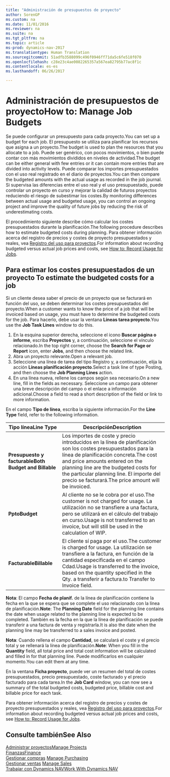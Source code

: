 ```yaml
---
title: "Administración de presupuestos de proyecto"
author: SorenGP
ms.custom: na
ms.date: 11/01/2016
ms.reviewer: na
ms.suite: na
ms.tgt_pltfrm: na
ms.topic: article
ms-prod: dynamics-nav-2017
ms.translationtype: Human Translation
ms.sourcegitcommit: 51adfb3588099c496f0946ff71da5c6fe518f070
ms.openlocfilehash: c28e23c4ae0082265357a567ea82795b77ac8f1c
ms.contentlocale: es-es
ms.lasthandoff: 06/26/2017

---
```


# <a name="how-to-manage-job-budgets"></a><span data-ttu-id="a2e14-102">Administración de presupuestos de proyecto</span><span class="sxs-lookup"><span data-stu-id="a2e14-102">How to: Manage Job Budgets</span></span>
<span data-ttu-id="a2e14-103">Se puede configurar un presupuesto para cada proyecto.</span><span class="sxs-lookup"><span data-stu-id="a2e14-103">You can set up a budget for each job.</span></span> <span data-ttu-id="a2e14-104">El presupuesto se utiliza para planificar los recursos que asigna a un proyecto.</span><span class="sxs-lookup"><span data-stu-id="a2e14-104">The budget is used to plan the resources that you allocate to a job.</span></span> <span data-ttu-id="a2e14-105">Puede ser genérico, con pocos movimientos, o bien puede contar con más movimientos divididos en niveles de actividad.</span><span class="sxs-lookup"><span data-stu-id="a2e14-105">The budget can be either general with few entries or it can contain more entries that are divided into activity levels.</span></span> <span data-ttu-id="a2e14-106">Puede comparar los importes presupuestados con el uso real registrado en el diario de proyectos.</span><span class="sxs-lookup"><span data-stu-id="a2e14-106">You can then compare the budgeted amounts with the actual usage as recorded in the job journal.</span></span> <span data-ttu-id="a2e14-107">Si supervisa las diferencias entre el uso real y el uso presupuestado, puede controlar un proyecto en curso y mejorar la calidad de futuros proyectos reduciendo el riesgo de subestimar los costes.</span><span class="sxs-lookup"><span data-stu-id="a2e14-107">By monitoring differences between actual usage and budgeted usage, you can control an ongoing project and improve the quality of future jobs by reducing the risk of underestimating costs.</span></span>

<span data-ttu-id="a2e14-108">El procedimiento siguiente describe cómo calcular los costes presupuestados durante la planificación.</span><span class="sxs-lookup"><span data-stu-id="a2e14-108">The following procedure describes how to estimate budgeted costs during planning.</span></span> <span data-ttu-id="a2e14-109">Para obtener información acerca del registro de precios y costes de proyecto presupuestados y reales, vea [Registro del uso para proyectos](projects-how-record-job-usage.md).</span><span class="sxs-lookup"><span data-stu-id="a2e14-109">For information about recording budgeted versus actual job prices and costs, see [How to: Record Usage for Jobs](projects-how-record-job-usage.md).</span></span>  

## <span data-ttu-id="a2e14-110"><a name="JobBudgetCosts"></a> Para estimar los costes presupuestados de un proyecto</span><span class="sxs-lookup"><span data-stu-id="a2e14-110"><a name="JobBudgetCosts"></a> To estimate the budgeted costs for a job</span></span>  
<span data-ttu-id="a2e14-111">Si un cliente desea saber el precio de un proyecto que se facturará en función del uso, se deben determinar los costes presupuestados del proyecto.</span><span class="sxs-lookup"><span data-stu-id="a2e14-111">When a customer wants to know the price of a job that will be invoiced based on usage, you must have to determine the budgeted costs for the job.</span></span> <span data-ttu-id="a2e14-112">Para hacerlo, debe usar la ventana **Líneas tarea proyecto**.</span><span class="sxs-lookup"><span data-stu-id="a2e14-112">You use the **Job Task Lines** window to do this.</span></span>

1. <span data-ttu-id="a2e14-113">En la esquina superior derecha, seleccione el icono **Buscar página o informe**, escriba **Proyectos** y, a continuación, seleccione el vínculo relacionado.</span><span class="sxs-lookup"><span data-stu-id="a2e14-113">In the top right corner, choose the **Search for Page or Report** icon, enter **Jobs**, and then choose the related link.</span></span>  
2. <span data-ttu-id="a2e14-114">Abra un proyecto relevante.</span><span class="sxs-lookup"><span data-stu-id="a2e14-114">Open a relevant job.</span></span>
3. <span data-ttu-id="a2e14-115">Seleccione una línea de tarea del tipo Registro y, a continuación, elija la acción **Líneas planificación proyecto**.</span><span class="sxs-lookup"><span data-stu-id="a2e14-115">Select a task line of type Posting, and then choose the **Job Planning Lines** action.</span></span>
4. <span data-ttu-id="a2e14-116">En una línea nueva, rellene los campos según sea necesario.</span><span class="sxs-lookup"><span data-stu-id="a2e14-116">On a new line, fill in the fields as necessary.</span></span> <span data-ttu-id="a2e14-117">Seleccione un campo para obtener una breve descripción del campo o el enlace a información adicional.</span><span class="sxs-lookup"><span data-stu-id="a2e14-117">Choose a field to read a short description of the field or link to more information.</span></span>   

<span data-ttu-id="a2e14-118">En el campo **Tipo de línea**, escriba la siguiente información.</span><span class="sxs-lookup"><span data-stu-id="a2e14-118">For the **Line Type** field, refer to the following information.</span></span>  

|<span data-ttu-id="a2e14-119">Tipo línea</span><span class="sxs-lookup"><span data-stu-id="a2e14-119">Line Type</span></span> |<span data-ttu-id="a2e14-120">Descripción</span><span class="sxs-lookup"><span data-stu-id="a2e14-120">Description</span></span> |
|----------|------------|
|<span data-ttu-id="a2e14-121">**Presupuesto y facturable**</span><span class="sxs-lookup"><span data-stu-id="a2e14-121">**Both Budget and Billable**</span></span>|<span data-ttu-id="a2e14-122">Los importes de coste y precio introducidos en la línea de planificación son los costes presupuestados para la línea de planificación concreta.</span><span class="sxs-lookup"><span data-stu-id="a2e14-122">The cost and price amounts entered on the planning line are the budgeted costs for the particular planning line.</span></span> <span data-ttu-id="a2e14-123">El importe del precio se facturará.</span><span class="sxs-lookup"><span data-stu-id="a2e14-123">The price amount will be invoiced.</span></span>|
|<span data-ttu-id="a2e14-124">**Ppto**</span><span class="sxs-lookup"><span data-stu-id="a2e14-124">**Budget**</span></span>|<span data-ttu-id="a2e14-125">Al cliente no se le cobra por el uso.</span><span class="sxs-lookup"><span data-stu-id="a2e14-125">The customer is not charged for usage.</span></span> <span data-ttu-id="a2e14-126">La utilización no se transfiere a una factura, pero se utilizará en el cálculo del trabajo en curso.</span><span class="sxs-lookup"><span data-stu-id="a2e14-126">Usage is not transferred to an invoice, but will still be used in the calculation of WIP.</span></span>|
|<span data-ttu-id="a2e14-127">**Facturable**</span><span class="sxs-lookup"><span data-stu-id="a2e14-127">**Billable**</span></span>|<span data-ttu-id="a2e14-128">El cliente sí paga por el uso.</span><span class="sxs-lookup"><span data-stu-id="a2e14-128">The customer is charged for usage.</span></span> <span data-ttu-id="a2e14-129">La utilización se transfiere a la factura, en función de la cantidad especificada en el campo Cdad.</span><span class="sxs-lookup"><span data-stu-id="a2e14-129">Usage is transferred to the invoice, based on the quantity specified in the Qty.</span></span> <span data-ttu-id="a2e14-130">a transferir a factura.</span><span class="sxs-lookup"><span data-stu-id="a2e14-130">to Transfer to Invoice field.</span></span>|

<span data-ttu-id="a2e14-131">**Nota**: El campo **Fecha de planif.** de la línea de planificación contiene la fecha en la que se espera que se complete el uso relacionado con la línea de planificación.</span><span class="sxs-lookup"><span data-stu-id="a2e14-131">**Note**: The **Planning Date** field for the planning line contains the date when usage related to the planning line is expected to be completed.</span></span> <span data-ttu-id="a2e14-132">También es la fecha en la que la línea de planificación se puede transferir a una factura de venta y registrarla.</span><span class="sxs-lookup"><span data-stu-id="a2e14-132">It is also the date when the planning line may be transferred to a sales invoice and posted.</span></span>  

<span data-ttu-id="a2e14-133">**Nota**: Cuando rellena el campo **Cantidad**, se calculará el coste y el precio total y se rellenará la línea de planificación.</span><span class="sxs-lookup"><span data-stu-id="a2e14-133">**Note**: When you fill in the **Quantity** field, all total price and total cost information will be calculated and filled in for that planning line.</span></span> <span data-ttu-id="a2e14-134">Puede modificarlos en cualquier momento.</span><span class="sxs-lookup"><span data-stu-id="a2e14-134">You can edit them at any time.</span></span>

<span data-ttu-id="a2e14-135">En la ventana **Ficha proyecto**, puede ver un resumen del total de costes presupuestados, precio presupuestado, coste facturado y el precio facturado para cada tarea.</span><span class="sxs-lookup"><span data-stu-id="a2e14-135">In the **Job Card** window, you can now see a summary of the total budgeted costs, budgeted price, billable cost and billable price for each task.</span></span>

<span data-ttu-id="a2e14-136">Para obtener información acerca del registro de precios y costes de proyecto presupuestados y reales, vea [Registro del uso para proyectos](projects-how-record-job-usage.md).</span><span class="sxs-lookup"><span data-stu-id="a2e14-136">For information about recording budgeted versus actual job prices and costs, see [How to: Record Usage for Jobs](projects-how-record-job-usage.md).</span></span>

## <a name="see-also"></a><span data-ttu-id="a2e14-137">Consulte también</span><span class="sxs-lookup"><span data-stu-id="a2e14-137">See Also</span></span>
[<span data-ttu-id="a2e14-138">Administrar proyectos</span><span class="sxs-lookup"><span data-stu-id="a2e14-138">Manage Projects</span></span>](projects-manage-projects.md)  
[<span data-ttu-id="a2e14-139">Finanzas</span><span class="sxs-lookup"><span data-stu-id="a2e14-139">Finance</span></span>](finance-setup.md)  
<span data-ttu-id="a2e14-140">[Gestionar compras](purchasing-manage-purchasing.md)       </span><span class="sxs-lookup"><span data-stu-id="a2e14-140">[Manage Purchasing](purchasing-manage-purchasing.md)       </span></span>  
<span data-ttu-id="a2e14-141">[Gestionar ventas](sales-manage-sales.md)    </span><span class="sxs-lookup"><span data-stu-id="a2e14-141">[Manage Sales](sales-manage-sales.md)    </span></span>  
[<span data-ttu-id="a2e14-142">Trabajar con Dynamics NAV</span><span class="sxs-lookup"><span data-stu-id="a2e14-142">Work With Dynamics NAV</span></span>](ui-work-product.md)  

